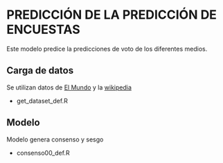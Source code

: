 PREDICCIÓN DE LA PREDICCIÓN DE ENCUESTAS
========================================

Este modelo predice la predicciones de voto de los diferentes medios.

Carga de datos
--------------------

Se utilizan datos de [El Mundo](http://www.elmundo.es/grafico/espana/2015/10/15/561fe19422601dd7728b45ef.html) y la [wikipedia](https://en.wikipedia.org/wiki/Opinion_polling_for_the_next_Spanish_general_election)
+ get_dataset_def.R

Modelo
--------------------

Modelo genera consenso y sesgo
+ consenso00_def.R
